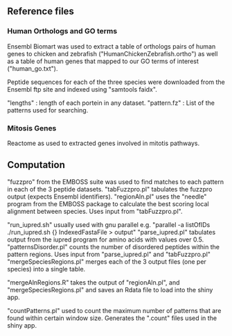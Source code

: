 
## Reference files

### Human Orthologs and GO terms 

Ensembl Biomart was used to extract a table of orthologs pairs of human genes to chicken and zebrafish ("HumanChickenZebrafish.ortho") as well as a table of human genes that mapped to our GO terms of interest ("human_go.txt"). 

Peptide sequences for each of the three species were downloaded from the Ensembl ftp site and indexed using "samtools faidx".

"lengths" : length of each portein in any dataset.
"pattern.fz" : List of the patterns used for searching.


### Mitosis Genes
Reactome as used to extracted genes involved in mitotis pathways. 


## Computation
"fuzzpro" from the EMBOSS suite was used to find matches to each pattern in each of the 3 peptide datasets.
"tabFuzzpro.pl" tabulates the fuzzpro output (expects Ensembl identifiers).
"regionAln.pl" uses the "needle" program from the EMBOSS package to calculate the best scoring local alignment between species. Uses input from "tabFuzzpro.pl". 

"run_iupred.sh" usually used with gnu parallel e.g. "parallel -a listOfIDs ./run_iupred.sh {} IndexedFastaFile > output"
"parse_iupred.pl" tabulates output from the iupred program for amino acids with values over 0.5.
"patternsDisorder.pl" counts the number of disordered peptides within the pattern regions.  Uses input from "parse_iupred.pl" and "tabFuzzpro.pl"
"mergeSpeciesRegions.pl" merges each of the 3 output files (one per species) into a single table. 

"mergeAlnRegions.R" takes the output of "regionAln.pl", and "mergeSpeciesRegions.pl" and saves an Rdata file to load into the shiny app. 

"countPatterns.pl" used to count the maximum number of patterns that are found within certain window size. Generates the ".count" files used in the shiny app.




